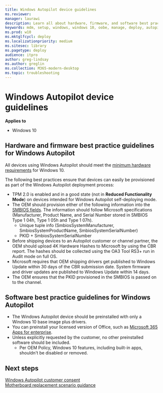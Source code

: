 ```yaml
---
title: Windows Autopilot device guidelines
ms.reviewer: 
manager: laurawi
description: Learn all about hardware, firmware, and software best practices for Windows Autopilot deployment.
keywords: mdm, setup, windows, windows 10, oobe, manage, deploy, autopilot, ztd, zero-touch, partner, msfb, intune
ms.prod: w10
ms.mktglfcycl: deploy
ms.localizationpriority: medium
ms.sitesec: library
ms.pagetype: deploy
audience: itpro
author: greg-lindsay
ms.author: greglin
ms.collection: M365-modern-desktop
ms.topic: troubleshooting
---
```



# Windows Autopilot device guidelines

**Applies to**

- Windows 10

## Hardware and firmware best practice guidelines for Windows Autopilot

All devices using Windows Autopilot should meet the [minimum hardware requirements](/windows-hardware/design/minimum/minimum-hardware-requirements-overview) for Windows 10.  

The following best practices ensure that devices can easily be provisioned as part of the Windows Autopilot deployment process: 
- TPM 2.0 is enabled and in a good state (not in **Reduced Functionality Mode**) on devices intended for Windows Autopilot self-deploying mode.
- The OEM should provision either of the following information into the [SMBIOS fields](/windows-hardware/drivers/bringup/smbios). The information should follow Microsoft specifications (Manufacturer, Product Name, and Serial Number stored in SMBIOS Type 1 04h, Type 1 05h and Type 1 07h).
    - Unique tuple info (SmbiosSystemManufacturer, SmbiosSystemProductName, SmbiosSystemSerialNumber)
    - PKID + SmbiosSystemSerialNumber
- Before shipping devices to an Autopilot customer or channel partner, the OEM should upload 4K Hardware Hashes to Microsoft by using the CBR report. The hashes should be collected using the OA3 Tool RS3+ run in Audit mode on full OS.
- Microsoft requires that OEM shipping drivers get published to Windows Update within 30 days of the CBR submission date. System firmware and driver updates are published to Windows Update within 14 days.
- The OEM ensures that the PKID provisioned in the SMBIOS is passed on to the channel.

## Software best practice guidelines for Windows Autopilot

- The Windows Autopilot device should be preinstalled with only a Windows 10 base image plus drivers.
- You can preinstall your licensed version of Office, such as [Microsoft 365 Apps for enterprise](/deployoffice/about-office-365-proplus-in-the-enterprise).
- Unless explicitly requested by the customer, no other preinstalled software should be included.
  - Per OEM Policy, Windows 10 features, including built-in apps, shouldn't be disabled or removed.

## Next steps

[Windows Autopilot customer consent](registration-auth.md)<br>
[Motherboard replacement scenario guidance](autopilot-mbr.md)<br>